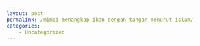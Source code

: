 ```yaml
---
layout: post
permalink: /mimpi-menangkap-ikan-dengan-tangan-menurut-islam/
categories:
    - Uncategorized
---
```


